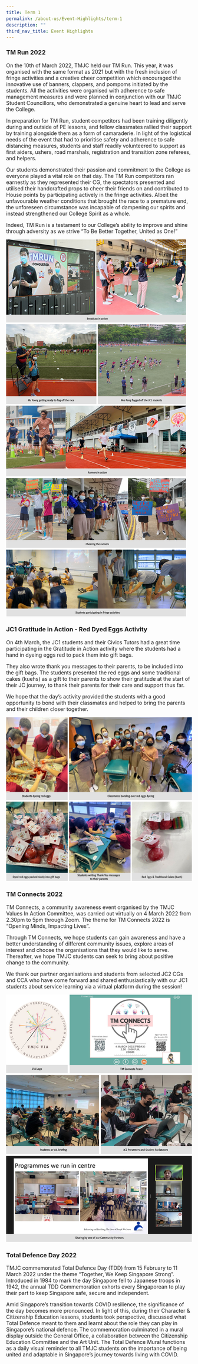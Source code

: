 ```yaml
---
title: Term 1
permalink: /about-us/Event-Highlights/term-1
description: ""
third_nav_title: Event Highlights
---
```

### TM Run 2022

On the 10th of March 2022, TMJC held our TM Run. This year, it was organised with the same format as 2021 but with the fresh inclusion of fringe activities and a creative cheer competition which encouraged the innovative use of banners, clappers, and pompoms initiated by the students. All the activities were organised with adherence to safe management measures and were planned in conjunction with our TMJC Student Councillors, who demonstrated a genuine heart to lead and serve the College.  
  
In preparation for TM Run, student competitors had been training diligently during and outside of PE lessons, and fellow classmates rallied their support by training alongside them as a form of camaraderie. In light of the logistical needs of the event that had to prioritise safety and adherence to safe distancing measures, students and staff readily volunteered to support as first aiders, ushers, road marshals, registration and transition zone referees, and helpers.  
  
Our students demonstrated their passion and commitment to the College as everyone played a vital role on that day. The TM Run competitors ran earnestly as they represented their CG, the spectators presented and utilised their handcrafted props to cheer their friends on and contributed to House points by participating actively in the fringe activities. Albeit the unfavourable weather conditions that brought the race to a premature end, the unforeseen circumstance was incapable of dampening our spirits and instead strengthened our College Spirit as a whole.  
  
Indeed, TM Run is a testament to our College’s ability to improve and shine through adversity as we strive “To Be Better Together, United as One!”

![](/images/2022-T1-Events-TMRun_01.jpeg)

### JC1 Gratitude in Action - Red Dyed Eggs Activity

On 4th March, the JC1 students and their Civics Tutors had a great time participating in the Gratitude in Action activity where the students had a hand in dyeing eggs red to pack them into gift bags.  

  
They also wrote thank you messages to their parents, to be included into the gift bags. The students presented the red eggs and some traditional cakes (kuehs) as a gift to their parents to show their gratitude at the start of their JC journey, to thank their parents for their care and support thus far.  
  
We hope that the day’s activity provided the students with a good opportunity to bond with their classmates and helped to bring the parents and their children closer together.

![](/images/2022-T1-Events-RedDyedEggs_01.jpeg)

### TM Connects 2022

TM Connects, a community awareness event organised by the TMJC Values In Action Committee, was carried out virtually on 4 March 2022 from 2.30pm to 5pm through Zoom. The theme for TM Connects 2022 is “Opening Minds, Impacting Lives”.  

  
Through TM Connects, we hope students can gain awareness and have a better understanding of different community issues, explore areas of interest and choose the organisations that they would like to serve. Thereafter, we hope TMJC students can seek to bring about positive change to the community.  
  
We thank our partner organisations and students from selected JC2 CGs and CCA who have come forward and shared enthusiastically with our JC1 students about service learning via a virtual platform during the session!

![](/images/2022-T1-Events-TMConnects_01.jpeg)

### Total Defence Day 2022
  
TMJC commemorated Total Defence Day (TDD) from 15 February to 11 March 2022 under the theme “Together, We Keep Singapore Strong”. Introduced in 1984 to mark the day Singapore fell to Japanese troops in 1942, the annual TDD Commemoration exhorts every Singaporean to play their part to keep Singapore safe, secure and independent.  
  
Amid Singapore’s transition towards COVID resilience, the significance of the day becomes more pronounced. In light of this, during their Character & Citizenship Education lessons, students took perspective, discussed what Total Defence meant to them and learnt about the role they can play in Singapore’s national defence. The commemoration culminated in a mural display outside the General Office, a collaboration between the Citizenship Education Committee and the Art Unit. The Total Defence Mural functions as a daily visual reminder to all TMJC students on the importance of being united and adaptable in Singapore’s journey towards living with COVID.
